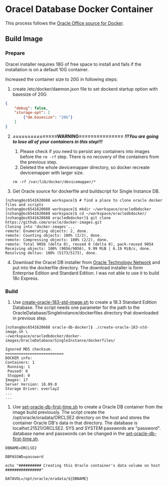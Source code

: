 # Oracel Database Docker Container

This process follows the [Oracle Office source for Docker](https://github.com/oracle/docker-images).

## Build Image


### Prepare

Oracel installer requires 18G of free space to install and fails if the installation is on a default 10G container. 

Increased the container size to 20G in following steps:

1. create /etc/docker/daemon.json file to set dockerd startup option with basesize of 20G
```json
{
    "debug": false,
    "storage-opt": [
        {"dm.basesize": "20G"}
    ]
}
```
2. **===============WARNING===============** ***!!!You are going to lose all of your containers in this step!!!***
    
    1. Please check if you need to persist any containers into images before the ```rm -rf``` step. There is no recovery of the containers from the previous step.
    1. Deleted the whole devicemapper directory, so docker recreate devicemapper with larger size.
    ```shell
    rm -rf /var/lib/docker/devicemapper/*
    ```

4. Get Oracle source for dockerfile and buildscript for Single Instance DB. 

```console
[nzhang@oc6541620688 workspace]$ # find a place to clone oracle docker files and scripts
[nzhang@oc6541620688 workspace]$ mkdir ~/workspace/oracledbdocker
[nzhang@oc6541620688 workspace]$ cd ~/workspace/oracledbdocker/
[nzhang@oc6541620688 oracledbdocker]$ git clone https://github.com/oracle/docker-images.git
Cloning into 'docker-images'...
remote: Enumerating objects: 2, done.
remote: Counting objects: 100% (2/2), done.
remote: Compressing objects: 100% (2/2), done.
remote: Total 9056 (delta 0), reused 0 (delta 0), pack-reused 9054
Receiving objects: 100% (9056/9056), 9.99 MiB | 6.19 MiB/s, done.
Resolving deltas: 100% (5173/5173), done.
```

4. Download the Oracel DB installer from [Oracle Technology Network](http://www.oracle.com/technetwork/database/enterprise-edition/downloads/index.html) and put into the dockerfile directory. The download installer is form Enterprise Edition and Standard Edition. I was not able to use it to build 18c Express. 

### Build

1. Use [create-oracle-183-std-image.sh](./create-oracle-183-std-image.sh) to create a 18.3 Standard Edition Database. The script needs one parameter for the path to the OracleDatabase/SingleInstance/dockerfiles directory that downloaded in previous step.

```console
[nzhang@oc6541620688 oracle-db-docker]$ ./create-oracle-183-std-image.sh \
~/workspace/oracledbdocker/docker-images/OracleDatabase/SingleInstance/dockerfiles/

Ignored MD5 checksum.
==========================
DOCKER info:
Containers: 1
 Running: 1
 Paused: 0
 Stopped: 0
Images: 17
Server Version: 18.09.0
Storage Driver: overlay2
...
...
```

1. Use [set-oracle-db-first-time.sh](./set-oracle-db-first-time.sh) to create a Oracle DB container from the image build previously. The script create the /opt/oracle/oradata/ORCLSE2 directory on the host and stores the container Oracle DB's data in that directory. The database is localhst:21521/ORCLSE2. SYS and SYSTEM passwords are "password". database name and passwords can be changed in the [set-oracle-db-first-time.sh](./set-oracle-db-first-time.sh).

```shell
DBNAME=ORCLSE2

DBPASSWD=password

echo "########## Creating this Oracle container's data volume on host ################"

DATAVOL=/opt/oracle/oradata/${DBNAME}
```
